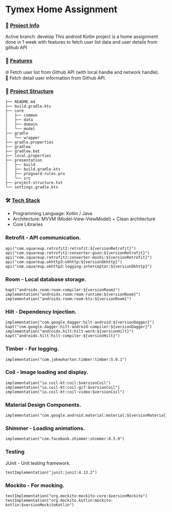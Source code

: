 # Tymex Home Assignment

### 📱 <ins>Project Info</ins>
Active branch: develop
This android Kotlin project is a home assignment done in 1 week with features to fetch user list data and user details from github API

### 🌟 <ins>Features</ins>
🌐 Fetch user list from Github API (with local handle and network handle).\
🎨 Fetch detail user information from Github API.

### 📂 <ins>Project Structure</ins>
```
├── README.md
├── build.gradle.kts
├── core
│   ├── common
│   ├── data
│   ├── domain
│   └── model
├── gradle
│   └── wrapper
├── gradle.properties
├── gradlew
├── gradlew.bat
├── local.properties
├── presentation
│   ├── build
│   ├── build.gradle.kts
│   ├── proguard-rules.pro
│   └── src
├── project-structure.txt
└── settings.gradle.kts
```

### 🛠️ <ins>Tech Stack</ins>
- Programming Language: Kotlin / Java
- Architecture: MVVM (Model-View-ViewModel) + Clean architecture
- Core Libraries
  
### Retrofit - API communication.
```
api("com.squareup.retrofit2:retrofit:${versionRetrofit}")
api("com.squareup.retrofit2:converter-gson:${versionRetrofit}")
api("com.squareup.retrofit2:converter-moshi:${versionRetrofit}")
api("com.squareup.okhttp3:okhttp:${versionOkhttp}")
api("com.squareup.okhttp3:logging-interceptor:${versionOkhttp}")
```

### Room - Local database storage.
```
kapt("androidx.room:room-compiler:${versionRoom}")
implementation("androidx.room:room-runtime:${versionRoom}")
implementation("androidx.room:room-ktx:${versionRoom}")
```

### Hilt - Dependency Injection.
```
implementation("com.google.dagger:hilt-android:${versionDagger}")
kapt("com.google.dagger:hilt-android-compiler:${versionDagger}")
implementation("androidx.hilt:hilt-work:${versionHilt}")
kapt("androidx.hilt:hilt-compiler:${versionHilt}")
```

### Timber - For logging.
```
implementation("com.jakewharton.timber:timber:5.0.1")
```

### Coil - Image loading and display.
```
implementation("io.coil-kt:coil:$versionCoil")
implementation("io.coil-kt:coil-gif:$versionCoil")
implementation("io.coil-kt:coil-video:$versionCoil")
```

### Material Design Components.
```
implementation("com.google.android.material:material:${versionMaterial}")
```

### Shimmer - Loading animations.
```
implementation("com.facebook.shimmer:shimmer:0.5.0")
```

### Testing
JUnit - Unit testing framework.
```
testImplementation("junit:junit:4.13.2")
```
### Mockito - For mocking.
```
testImplementation("org.mockito:mockito-core:$versionMockito")
testImplementation("org.mockito.kotlin:mockito-kotlin:$versionMockitoKotlin")
```


